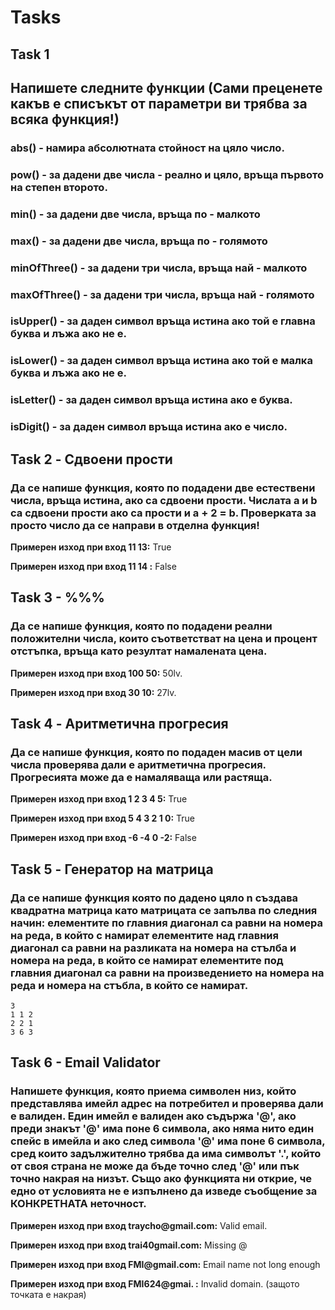 # Tasks

## Task 1
## Напишете следните функции (Сами преценете какъв е списъкът от параметри ви трябва за всяка функция!)
### abs() - намира абсолютната стойност на цяло число.
### pow() - за дадени две числа - реално и цяло, връща първото на степен второто.
### min() - за дадени две числа, връща по - малкото
### max() - за дадени две числа, връща по - голямото
### minOfThree() - за дадени три числа, връща най - малкото
### maxOfThree() - за дадени три числа, връща най - голямото
### isUpper() - за даден символ връща истина ако той е главна буква и лъжа ако не е.
### isLower() - за даден символ връща истина ако той е малка буква и лъжа ако не е.
### isLetter() - за даден символ връща истина ако е буква.
### isDigit() - за даден символ връща истина ако е число.  

## Task 2 - Сдвоени прости
### Да се напише функция, която по подадени две естествени числа, връща истина, ако са сдвоени прости. Числата a и b са сдвоени прости ако са прости и a + 2 = b. Проверката за просто число да се направи в отделна функция!

**Примерен изход при вход 11 13:** True

**Примерен изход при вход 11 14 :** False

## Task 3 - %%%
###  Да се напише функция, която по подадени реални положителни числа, които съответстват на цена и процент отстъпка, връща като резултат намалената цена.

**Примерен изход при вход 100 50:** 50lv.

**Примерен изход при вход 30 10:** 27lv.

## Task 4 - Аритметична прогресия
###  Да се напише функция, която по подаден масив от цели числа проверява дали е аритметична прогресия. Прогресията може да е намаляваща или растяща.

**Примерен изход при вход 1 2 3 4 5:** True

**Примерен изход при вход 5 4 3 2 1 0:** True

**Примерен изход при вход -6 -4 0 -2:** False

## Task 5 - Генератор на матрица
### Да се напише функция която по дадено цяло n създава квадратна матрица като матрицата се запълва по следния начин: елементите по главния диагонал са равни на номера на реда, в който с намират елементите над главния диагонал са равни на разликата на номера на стълба и номера на реда, в който се намират елементите под главния диагонал са равни на произведението на номера на реда и номера на стъбла, в който се намират.

```
3
1 1 2
2 2 1
3 6 3
```

## Task 6 - Email Validator
### Напишете функция, която приема символен низ, който представлява имейл адрес на потребител и проверява дали е валиден. Един имейл е валиден ако съдържа '@', ако преди знакът '@' има поне 6 символа, ако няма нито един спейс в имейла и ако след символа '@' има поне 6 символа, сред които задължително трябва да има символът '.', който от своя страна не може да бъде точно след '@' или пък точно накрая на низът. Също ако функцията ни открие, че едно от условията не е изпълнено да изведе съобщение за КОНКРЕТНАТА неточност.

**Примерен изход при вход traycho<span>@gmail.com</span>:** Valid email.

**Примерен изход при вход trai40gmail.com:** Missing @

**Примерен изход при вход FMI<span>@gmail.com</span>:** Email name not long enough

**Примерен изход при вход FMI624@gmai. :** Invalid domain. (защото точката е накрая)   
